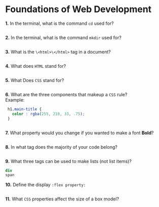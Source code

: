 # Foundations of Web Development

**1.** In the terminal, what is the command `cd` used for?
<!-- enter you answer in the space below -->
```change directory

```

**2.** In the terminal, what is the command `mkdir` used for?
<!-- enter you answer in the space below -->
```create new directory

```

**3.** What is the `\<html>\</html>` tag in a document?
<!-- enter you answer in the space below -->
```represents the root of the HTML doc

```

**4.** What does `HTML` stand for?
<!-- enter you answer in the space below -->
```HyperText Markup Language

```

**5.** What Does `CSS` stand for?
<!-- enter you answer in the space below -->
```Cascading Style Sheets

```

**6.** What are the three components that makeup a `CSS` rule? <br> Example:
```css
 h1.main-title {
   color : rgba(255, 210, 33, .75);
 }
```
<!-- enter you answer in the space below -->
```Selector, Property, Value

```

**7.** What property would you change if you wanted to make a font **Bold**?
<!-- enter you answer in the space below -->
```font-weight

```

**8.** In what tag does the majority of your code belong?
<!-- enter you answer in the space below -->
```html

```

**9.** What three tags can be used to make lists (not list items)?
<!-- enter you answer in the space below -->
```p
div
span

```

**10.** Define the display `:flex property:`
<!-- enter you answer in the space below -->
```puts items in rows or columns

```

**11.** What `CSS` properties affect the size of a box model?
<!-- enter you answer in the space below -->
```padding margin

```
